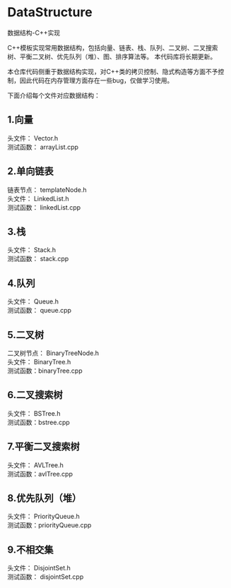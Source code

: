 # DataStructure
数据结构-C++实现

C++模板实现常用数据结构，包括向量、链表、栈、队列、二叉树、二叉搜索树、平衡二叉树、优先队列（堆）、图、排序算法等。
本代码库将长期更新。

本仓库代码侧重于数据结构实现，对C++类的拷贝控制、隐式构造等方面不予控制，因此代码在内存管理方面存在一些bug，仅做学习使用。

下面介绍每个文件对应数据结构：
## 1.向量
头文件： Vector.h  
测试函数： arrayList.cpp
## 2.单向链表
链表节点： templateNode.h  
头文件： LinkedList.h  
测试函数： linkedList.cpp
## 3.栈
头文件： Stack.h  
测试函数： stack.cpp
## 4.队列
头文件： Queue.h  
测试函数： queue.cpp
## 5.二叉树
二叉树节点： BinaryTreeNode.h  
头文件： BinaryTree.h  
测试函数：binaryTree.cpp
## 6.二叉搜索树
头文件： BSTree.h  
测试函数：bstree.cpp
## 7.平衡二叉搜索树
头文件： AVLTree.h  
测试函数：avlTree.cpp
## 8.优先队列（堆）
头文件： PriorityQueue.h  
测试函数：priorityQueue.cpp
## 9.不相交集
头文件： DisjointSet.h  
测试函数： disjointSet.cpp  
